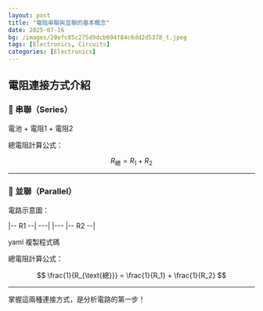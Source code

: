 ```yaml
---
layout: post
title: "電阻串聯與並聯的基本概念"
date: 2025-07-16
bg: /images/20efc85c275d9dcb694f84c6dd2d5378_t.jpeg
tags: [Electronics, Circuits]
categories: [Electronics]
---
```


## 電阻連接方式介紹

### 🔋 串聯（Series）

電池 + 電阻1 + 電阻2

總電阻計算公式：

$$
R_{\text{總}} = R_1 + R_2
$$

---

### 🔌 並聯（Parallel）

電路示意圖：

|-- R1 --|
---| |---
|-- R2 --|

yaml
複製程式碼

總電阻計算公式：

$$
\frac{1}{R_{\text{總}}} = \frac{1}{R_1} + \frac{1}{R_2}
$$

---

掌握這兩種連接方式，是分析電路的第一步！
